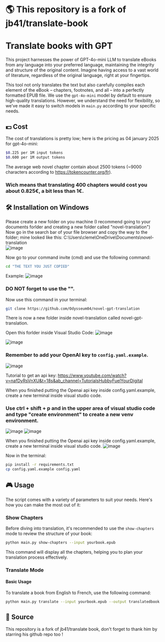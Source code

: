 # 🌎 This repository is a fork of jb41/translate-book

# Translate books with GPT

This project harnesses the power of GPT-4o-mini LLM to translate eBooks from any language into your preferred language, maintaining the integrity and structure of the original content. Imagine having access to a vast world of literature, regardless of the original language, right at your fingertips.

This tool not only translates the text but also carefully compiles each element of the eBook – chapters, footnotes, and all – into a perfectly formatted EPUB file. We use the `gpt-4o-mini` model by default to ensure high-quality translations. However, we understand the need for flexibility, so we've made it easy to switch models in `main.py` according to your specific needs.


## 💵 Cost

The cost of translations is pretty low; here is the pricing as 04 january 2025 for gpt-4o-mini:

```bash
$0.225 per 1M input tokens
$0.600 per 1M output tokens
```


The average web novel chapter contain about 2500 tokens (~9000 characters according to https://tokencounter.org/fr). 
### Wich means that translating 400 chapters would cost you about 0.825€, a bit less than 1€.


## 🛠️ Installation on Windows

Please create a new folder on you machine (I recommend going to your documents forlder and creating a new folder called "novel-translation")
Now go in the search bar of your file browser and copy the way to the folder;
mine looked like this: C:\Users\cleme\OneDrive\Documents\novel-translation\
![image](https://github.com/user-attachments/assets/c8a055d3-40c8-40eb-bf75-142e3ef80924)


Now go to your command invite (cmd) and use the following command:

```bash
cd "THE TEXT YOU JUST COPIED"
```


Example: ![image](https://github.com/user-attachments/assets/df074010-a5b2-4d40-9aca-6661654a6919)


### DO NOT forget to use the "".


Now use this command in your terminal:

```bash
git clone https://github.com/Odysseum04/novel-gpt-translation
```


There is now a new folder inside novel-translation called novel-gpt-translation.


Open this forlder inside Visual Studio Code:
![image](https://github.com/user-attachments/assets/6ed0c2a4-75b9-4eaf-8849-1f6831c10a7f)

![image](https://github.com/user-attachments/assets/c376eb2d-74ed-4c53-a2af-7b10af2b5dbb)



### Remember to add your OpenAI key to `config.yaml.example`.
![image](https://github.com/user-attachments/assets/9d2120b2-56bd-48b0-9e01-5847b9781960)


Tutorial to get an api key:
https://www.youtube.com/watch?v=nafDyRsVnXU&t=18s&ab_channel=TutorialsHubbyFuelYourDigital


When you finished putting the Openai api key inside config.yaml.example, create a new terminal inside visual studio code.


### Use ctrl + shift + p and in the upper area of visual studio code and type "create environment" to create a new venv environment.
![image](https://github.com/user-attachments/assets/a119c64b-3313-4bce-a644-8932e49f637a)
![image](https://github.com/user-attachments/assets/6ac17cf3-8b21-4c80-b61c-8749b0ba6b79)


When you finished putting the Openai api key inside config.yaml.example, create a new terminal inside visual studio code.
![image](https://github.com/user-attachments/assets/a09763a7-115b-4782-b24b-c630d5e8d3f4)


Now in the terminal:
```bash
pip install -r requirements.txt
cp config.yaml.example config.yaml
```


## 🎮 Usage

The script comes with a variety of parameters to suit your needs. Here's how you can make the most out of it:

### Show Chapters

Before diving into translation, it's recommended to use the `show-chapters` mode to review the structure of your book:

```bash
python main.py show-chapters --input yourbook.epub
```

This command will display all the chapters, helping you to plan your translation process effectively.

### Translate Mode

#### Basic Usage

To translate a book from English to French, use the following command:

```bash
python main.py translate --input yourbook.epub --output translatedbook.epub --config config.yaml --from-chapter 13 --to-chapter 37 --from-lang EN --to-lang FR
```




## 🤝 Source
This repository is a fork of jb41/translate book, don't forget to thank him by starring his github repo too !
